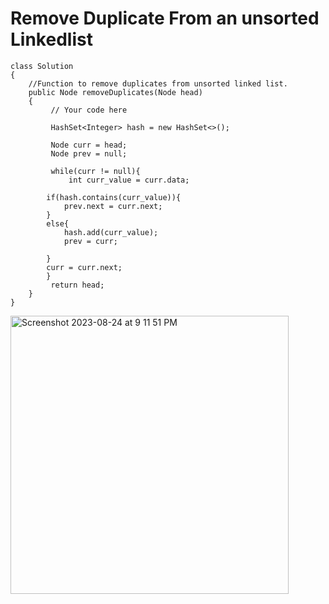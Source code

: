 # Remove Duplicate From an unsorted Linkedlist
```
class Solution
{
    //Function to remove duplicates from unsorted linked list.
    public Node removeDuplicates(Node head) 
    {
         // Your code here
         
         HashSet<Integer> hash = new HashSet<>();
         
         Node curr = head;
         Node prev = null;
         
         while(curr != null){
             int curr_value = curr.data;
             
        if(hash.contains(curr_value)){
            prev.next = curr.next;
        }
        else{
            hash.add(curr_value);
            prev = curr;
            
        }
        curr = curr.next;
        }
         return head;
    }
}
```
<img width="445" alt="Screenshot 2023-08-24 at 9 11 51 PM" src="https://github.com/Abhi-Codehub/DSA-/assets/111800760/3947dede-cc82-4c16-8a02-efa862804fc8">


